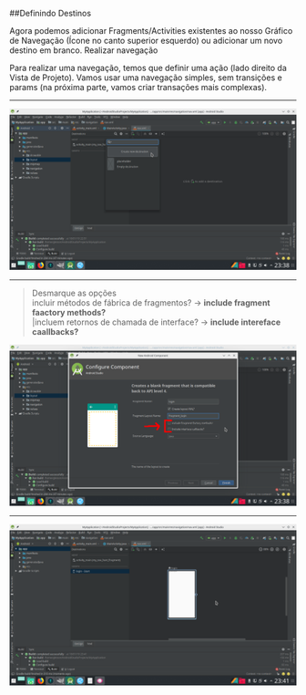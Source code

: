 ##Definindo Destinos

Agora podemos adicionar Fragments/Activities existentes ao nosso Gráfico de Navegação (Ícone no canto superior esquerdo) ou adicionar um novo destino em branco.
Realizar navegação

Para realizar uma navegação, temos que definir uma ação (lado direito da Vista de Projeto). Vamos usar uma navegação simples, sem transições e params (na próxima parte, vamos criar transações mais complexas).
 
 --------------------- 
 ![nfragment](https://raw.githubusercontent.com/gleisonnanet/Android-Jetpack-passo-a-passo/master/IMG/10.png  "nfragment")
 
 ---------------------   
 >Desmarque as opções  
 	incluir métodos de fábrica de fragmentos?  ->  **include fragment faactory methods?**<br/>
 	|incluem retornos de chamada de interface?   -> **include intereface caallbacks?**

 	
![configurecomponent](https://raw.githubusercontent.com/gleisonnanet/Android-Jetpack-passo-a-passo/master/IMG/11.png  "configurecomponent")

 ---------------------  
![configurecomponent](https://raw.githubusercontent.com/gleisonnanet/Android-Jetpack-passo-a-passo/master/IMG/12.png  "configurecomponent") 